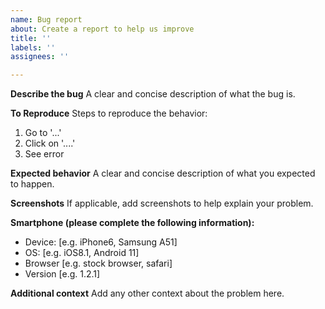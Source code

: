 ```yaml
---
name: Bug report
about: Create a report to help us improve
title: ''
labels: ''
assignees: ''

---
```


**Describe the bug**
A clear and concise description of what the bug is.

**To Reproduce**
Steps to reproduce the behavior:
1. Go to '...'
2. Click on '....'
3. See error

**Expected behavior**
A clear and concise description of what you expected to happen.

**Screenshots**
If applicable, add screenshots to help explain your problem.

**Smartphone (please complete the following information):**
 - Device: [e.g. iPhone6, Samsung A51]
 - OS: [e.g. iOS8.1, Android 11]
 - Browser [e.g. stock browser, safari]
 - Version [e.g. 1.2.1]

**Additional context**
Add any other context about the problem here.
